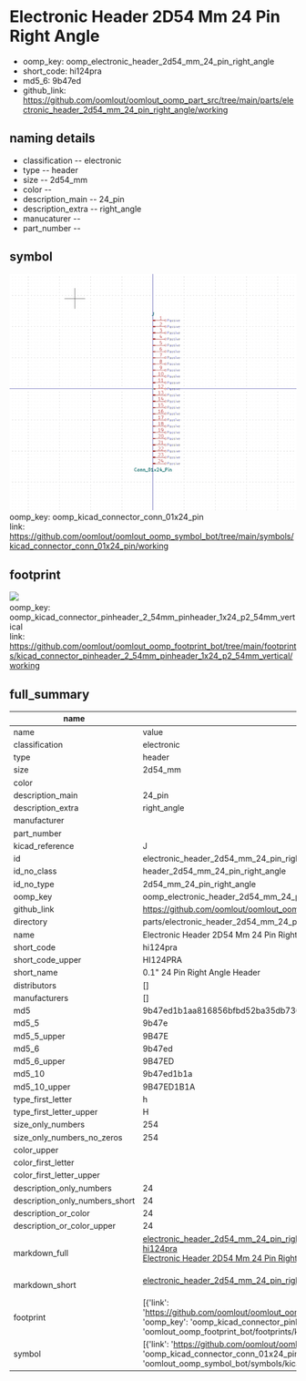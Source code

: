 # Electronic Header 2D54 Mm 24 Pin Right Angle

  
* oomp_key: oomp_electronic_header_2d54_mm_24_pin_right_angle 
* short_code: hi124pra
* md5_6: 9b47ed  
* github_link: https://github.com/oomlout/oomlout_oomp_part_src/tree/main/parts/electronic_header_2d54_mm_24_pin_right_angle/working  
## naming details
* classification -- electronic
* type -- header
* size -- 2d54_mm
* color -- 
* description_main -- 24_pin
* description_extra -- right_angle
* manucaturer -- 
* part_number -- 



## symbol

![](symbol/0/working/working_600.png)  
oomp_key: oomp_kicad_connector_conn_01x24_pin  
link: https://github.com/oomlout/oomlout_oomp_symbol_bot/tree/main/symbols/kicad_connector_conn_01x24_pin/working  

## footprint

![](footprint/0/working/working_600.png)  
oomp_key: oomp_kicad_connector_pinheader_2_54mm_pinheader_1x24_p2_54mm_vertical  
link: https://github.com/oomlout/oomlout_oomp_footprint_bot/tree/main/footprints/kicad_connector_pinheader_2_54mm_pinheader_1x24_p2_54mm_vertical/working  

## full_summary
| name | value | 
| --- | --- | 
| name | value | 
| classification | electronic | 
| type | header | 
| size | 2d54_mm | 
| color |  | 
| description_main | 24_pin | 
| description_extra | right_angle | 
| manufacturer |  | 
| part_number |  | 
| kicad_reference | J | 
| id | electronic_header_2d54_mm_24_pin_right_angle | 
| id_no_class | header_2d54_mm_24_pin_right_angle | 
| id_no_type | 2d54_mm_24_pin_right_angle | 
| oomp_key | oomp_electronic_header_2d54_mm_24_pin_right_angle | 
| github_link | https://github.com/oomlout/oomlout_oomp_part_src/tree/main/parts/electronic_header_2d54_mm_24_pin_right_angle/working | 
| directory | parts/electronic_header_2d54_mm_24_pin_right_angle | 
| name | Electronic Header 2D54 Mm 24 Pin Right Angle | 
| short_code | hi124pra | 
| short_code_upper | HI124PRA | 
| short_name | 0.1" 24 Pin Right Angle Header | 
| distributors | [] | 
| manufacturers | [] | 
| md5 | 9b47ed1b1aa816856bfbd52ba35db736 | 
| md5_5 | 9b47e | 
| md5_5_upper | 9B47E | 
| md5_6 | 9b47ed | 
| md5_6_upper | 9B47ED | 
| md5_10 | 9b47ed1b1a | 
| md5_10_upper | 9B47ED1B1A | 
| type_first_letter | h | 
| type_first_letter_upper | H | 
| size_only_numbers | 254 | 
| size_only_numbers_no_zeros | 254 | 
| color_upper |  | 
| color_first_letter |  | 
| color_first_letter_upper |  | 
| description_only_numbers | 24 | 
| description_only_numbers_short | 24 | 
| description_or_color | 24 | 
| description_or_color_upper | 24 | 
| markdown_full | [electronic_header_2d54_mm_24_pin_right_angle](https://github.com/oomlout/oomlout_oomp_part_src/tree/main/parts/electronic_header_2d54_mm_24_pin_right_angle/working)<br>[hi124pra](https://github.com/oomlout/oomlout_oomp_part_src/tree/main/parts/electronic_header_2d54_mm_24_pin_right_angle/working)<br>[Electronic Header 2D54 Mm 24 Pin Right Angle](https://github.com/oomlout/oomlout_oomp_part_src/tree/main/parts/electronic_header_2d54_mm_24_pin_right_angle/working)<br><br> | 
| markdown_short | [electronic_header_2d54_mm_24_pin_right_angle](https://github.com/oomlout/oomlout_oomp_part_src/tree/main/parts/electronic_header_2d54_mm_24_pin_right_angle/working)<br><br> | 
| footprint | [{'link': 'https://github.com/oomlout/oomlout_oomp_footprint_bot/tree/main/foootprntss/kicad_connector_pinheader_2_54mm_pinheader_1x24_p2_54mm_vertical', 'oomp_key': 'oomp_kicad_connector_pinheader_2_54mm_pinheader_1x24_p2_54mm_vertical', 'directory': 'oomlout_oomp_footprint_bot/footprints/kicad_connector_pinheader_2_54mm_pinheader_1x24_p2_54mm_vertical//working/working.kicad_mod'}] | 
| symbol | [{'link': 'https://github.com/oomlout/oomlout_oomp_symbol_bot/tree/main/symbols/kicad_connector_conn_01x24_pin', 'oomp_key': 'oomp_kicad_connector_conn_01x24_pin', 'directory': 'oomlout_oomp_symbol_bot/symbols/kicad_connector_conn_01x24_pin//working/working.kicad_sym'}] | 
